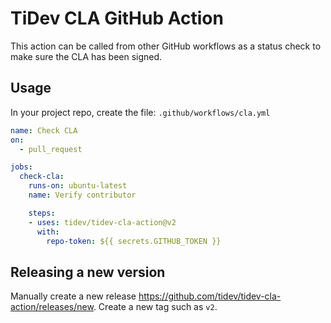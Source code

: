 # TiDev CLA GitHub Action

This action can be called from other GitHub workflows as a status check to make
sure the CLA has been signed.

## Usage

In your project repo, create the file: `.github/workflows/cla.yml`

```yaml
name: Check CLA
on:
  - pull_request

jobs:
  check-cla:
    runs-on: ubuntu-latest
    name: Verify contributor

    steps:
    - uses: tidev/tidev-cla-action@v2
      with:
        repo-token: ${{ secrets.GITHUB_TOKEN }}
```

## Releasing a new version

Manually create a new release https://github.com/tidev/tidev-cla-action/releases/new.
Create a new tag such as `v2`.
